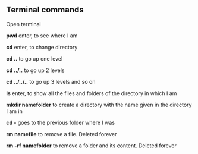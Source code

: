 ## Terminal commands

Open terminal

**pwd** enter, to see where I am

**cd** enter, to change directory 

**cd ..** to go up one level

**cd ../..** to go up 2 levels

**cd ../../..** to go up 3 levels and so on

**ls** enter, to show all the files and folders of the directory in which I am

**mkdir namefolder** to create a directory with the name given in the directory I am in

**cd -** goes to the previous folder where I was

**rm namefile** to remove a file. Deleted forever

**rm -rf namefolder** to remove a folder and its content. Deleted forever



